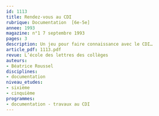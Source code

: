 ```yaml
---
id: 1113
title: Rendez-vous au CDI 
rubrique: Documentation  [6e-5e]
annee: 1993
magazine: n°1 7 septembre 1993
pages: 3
description: Un jeu pour faire connaissance avec le CDI…
article_pdf: 1113.pdf
revue: L’école des lettres des collèges
auteurs:
- Béatrice Roussel
disciplines:
- documentation
niveau_etudes:
- sixième
- cinquième
programmes:
- documentation - travaux au CDI
---
```

